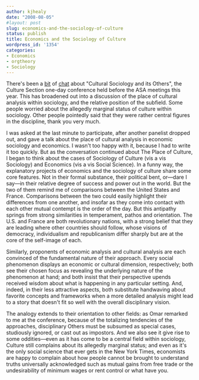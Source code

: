 ```yaml
---
author: kjhealy
date: "2008-08-05"
#layout: post
slug: economics-and-the-sociology-of-culture
status: publish
title: Economics and the Sociology of Culture
wordpress_id: '1354'
categories:
- Economics
- orgtheory
- Sociology
---
```


There's been a [bit](http://scatter.wordpress.com/2008/08/05/overheard-monday-afternoon/) of [chat](http://scatter.wordpress.com/2008/07/31/is-cultural-sociology-doomed/) about "Cultural Sociology and its Others", the Culture Section one-day conference held before the ASA meetings this year. This has broadened out into a discussion of the place of cultural analysis within sociology, and the relative position of the subfield. Some people worried about the allegedly marginal status of culture within sociology. Other people pointedly said that they were rather central figures in the discipline, thank you very much.

I was asked at the last minute to participate, after another panelist dropped out, and gave a talk about the place of cultural analysis in economic sociology and economics. I wasn't too happy with it, because I had to write it too quickly. But as the conversation continued about The Place of Culture, I began to think about the cases of Sociology of Culture (vis a vis Sociology) and Economics (vis a vis Social Science). In a funny way, the explanatory projects of economics and the sociology of culture share some core features. Not in their formal substance, their political bent, or—dare I say—in their relative degree of success and power out in the world. But the two of them remind me of comparisons between the United States and France. Comparisons between the two could easily highlight their differences from one another, and insofar as they come into contact with each other mutual contempt is the order of the day. But this antipathy springs from strong similarities in temperament, pathos and orientation. The U.S. and France are both revolutionary nations, with a strong belief that they are leading where other countries should follow, whose visions of democracy, individualism and republicanism differ sharply but are at the core of the self-image of each.

Similarly, proponents of economic analysis and cultural analysis are each convinced of the fundamental nature of their approach. Every social phenomenon displays an economic or cultural dimension, respectively; both see their chosen focus as revealing the underlying nature of the phenomenon at hand; and both insist that their perspective upends received wisdom about what is happening in any particular setting. And, indeed, in their less attractive aspects, both substitute handwaving about favorite concepts and frameworks when a more detailed analysis might lead to a story that doesn't fit so well with the overall disciplinary vision.

The analogy extends to their orientation to other fields: as Omar remarked to me at the conference, because of the totalizing tendencies of the approaches, disciplinary Others must be subsumed as special cases, studiously ignored, or cast out as impostors. And we also see it give rise to some oddities—even as it has come to be a central field within sociology, Culture still complains about its allegedly marginal status; and even as it's the only social science that ever gets in the New York Times, economists are happy to complain about how people cannot be brought to understand truths universally acknowledged such as mutual gains from free trade or the undesirability of minimum wages or rent control or what have you.
